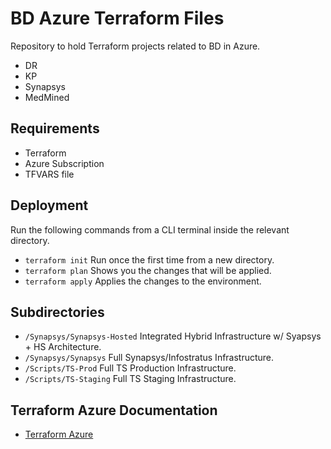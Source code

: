 # BD Azure Terraform Files

Repository to hold Terraform projects related to BD in Azure.

* DR
* KP
* Synapsys
* MedMined

## Requirements

* Terraform
* Azure Subscription
* TFVARS file

## Deployment

Run the following commands from a CLI terminal inside the relevant directory.

* `terraform init`  Run once the first time from a new directory.
* `terraform plan`  Shows you the changes that will be applied.
* `terraform apply` Applies the changes to the environment.

## Subdirectories

* `/Synapsys/Synapsys-Hosted` Integrated Hybrid Infrastructure w/ Syapsys + HS Architecture.
* `/Synapsys/Synapsys` Full Synapsys/Infostratus Infrastructure.
* `/Scripts/TS-Prod` Full TS Production Infrastructure.
* `/Scripts/TS-Staging` Full TS Staging Infrastructure.

## Terraform Azure Documentation

* [Terraform Azure](https://www.terraform.io/docs/providers/azurerm/index.html)